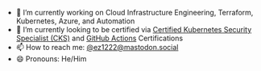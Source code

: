 - 🔭 I’m currently working on Cloud Infrastructure Engineering, Terraform, Kubernetes, Azure, and Automation
- 🌱 I’m currently looking to be certified via [Certified Kubernetes Security Specialist (CKS)](https://training.linuxfoundation.org/certification/certified-kubernetes-security-specialist/) and [GitHub Actions](https://learn.microsoft.com/en-us/collections/n5p4a5z7keznp5) Certifications
- 📫 How to reach me: [@ez1222@mastodon.social](https://mastodon.social/@ez1222)
- 😄 Pronouns: He/Him
